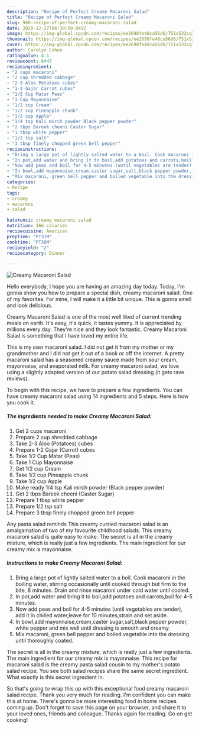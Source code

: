 ```yaml
---
description: "Recipe of Perfect Creamy Macaroni Salad"
title: "Recipe of Perfect Creamy Macaroni Salad"
slug: 960-recipe-of-perfect-creamy-macaroni-salad
date: 2020-12-27T06:30:59.049Z
image: https://img-global.cpcdn.com/recipes/ee2698fe48ca56d6/751x532cq70/creamy-macaroni-salad-recipe-main-photo.jpg
thumbnail: https://img-global.cpcdn.com/recipes/ee2698fe48ca56d6/751x532cq70/creamy-macaroni-salad-recipe-main-photo.jpg
cover: https://img-global.cpcdn.com/recipes/ee2698fe48ca56d6/751x532cq70/creamy-macaroni-salad-recipe-main-photo.jpg
author: Carolyn Cohen
ratingvalue: 4.1
reviewcount: 6447
recipeingredient:
- "2 cups macaroni"
- "2 cup shredded cabbage"
- "2-3 Aloo Potatoes cubes"
- "1-2 Gajar Carrot cubes"
- "1/2 Cup Matar Peas"
- "1 Cup Mayonnaise"
- "1/2 cup Cream"
- "1/2 cup Pineapple chunk"
- "1/2 cup Apple"
- "1/4 tsp Kali mirch powder Black pepper powder"
- "2 tbps Bareek cheeni Caster Sugar"
- "1 tbsp white pepper"
- "1/2 tsp salt"
- "3 tbsp finely chopped green bell pepper"
recipeinstructions:
- "Bring a large pot of lightly salted water to a boil. Cook macaroni in the boiling water, stirring occasionally until cooked through but firm to the bite, 8 minutes. Drain and rinse macaroni under cold water until cooled."
- "In pot,add water and bring it to boil,add potatoes and carrots,boil for 4-5 minutes."
- "Now add peas and boil for 4-5 minutes (until vegetables are tender), add it in chilled water,leave for 10 minutes,strain and set aside."
- "In bowl,add mayonnaise,cream,caster sugar,salt,black pepper powder, white pepper and mix well until dressing is smooth and creamy."
- "Mix macaroni, green bell pepper and boiled vegetable into the dressing until thoroughly coated."
categories:
- Recipe
tags:
- creamy
- macaroni
- salad

katakunci: creamy macaroni salad 
nutrition: 166 calories
recipecuisine: American
preptime: "PT31M"
cooktime: "PT38M"
recipeyield: "2"
recipecategory: Dinner

---
```



![Creamy Macaroni Salad](https://img-global.cpcdn.com/recipes/ee2698fe48ca56d6/751x532cq70/creamy-macaroni-salad-recipe-main-photo.jpg)

Hello everybody, I hope you are having an amazing day today. Today, I'm gonna show you how to prepare a special dish, creamy macaroni salad. One of my favorites. For mine, I will make it a little bit unique. This is gonna smell and look delicious.

Creamy Macaroni Salad is one of the most well liked of current trending meals on earth. It's easy, it's quick, it tastes yummy. It is appreciated by millions every day. They're nice and they look fantastic. Creamy Macaroni Salad is something that I have loved my entire life.

This is my own macaroni salad. I did not get it from my mother or my grandmother and I did not get it out of a book or off the internet. A pretty macaroni salad has a seasoned creamy sauce made from sour cream, mayonnaise, and evaporated milk. For creamy macaroni salad, we love using a slightly adapted version of our potato salad dressing (it gets rave reviews).


To begin with this recipe, we have to prepare a few ingredients. You can have creamy macaroni salad using 14 ingredients and 5 steps. Here is how you cook it.

<!--inarticleads1-->

##### The ingredients needed to make Creamy Macaroni Salad:

1. Get 2 cups macaroni
1. Prepare 2 cup shredded cabbage
1. Take 2-3 Aloo (Potatoes) cubes
1. Prepare 1-2 Gajar (Carrot) cubes
1. Take 1/2 Cup Matar (Peas)
1. Take 1 Cup Mayonnaise
1. Get 1/2 cup Cream
1. Take 1/2 cup Pineapple chunk
1. Take 1/2 cup Apple
1. Make ready 1/4 tsp Kali mirch powder (Black pepper powder)
1. Get 2 tbps Bareek cheeni (Caster Sugar)
1. Prepare 1 tbsp white pepper
1. Prepare 1/2 tsp salt
1. Prepare 3 tbsp finely chopped green bell pepper


Any pasta salad reminds This creamy curried macaroni salad is an amalgamation of two of my favourite childhood salads. This creamy macaroni salad is quite easy to make. The secret is all in the creamy mixture, which is really just a few ingredients. The main ingredient for our creamy mix is mayonnaise. 

<!--inarticleads2-->

##### Instructions to make Creamy Macaroni Salad:

1. Bring a large pot of lightly salted water to a boil. Cook macaroni in the boiling water, stirring occasionally until cooked through but firm to the bite, 8 minutes. Drain and rinse macaroni under cold water until cooled.
1. In pot,add water and bring it to boil,add potatoes and carrots,boil for 4-5 minutes.
1. Now add peas and boil for 4-5 minutes (until vegetables are tender), add it in chilled water,leave for 10 minutes,strain and set aside.
1. In bowl,add mayonnaise,cream,caster sugar,salt,black pepper powder, white pepper and mix well until dressing is smooth and creamy.
1. Mix macaroni, green bell pepper and boiled vegetable into the dressing until thoroughly coated.


The secret is all in the creamy mixture, which is really just a few ingredients. The main ingredient for our creamy mix is mayonnaise. This recipe for macaroni salad is the creamy pasta salad cousin to my mother&#39;s potato salad recipe. You see both salad recipes share the same secret ingredient. What exactly is this secret ingredient in. 

So that's going to wrap this up with this exceptional food creamy macaroni salad recipe. Thank you very much for reading. I'm confident you can make this at home. There's gonna be more interesting food in home recipes coming up. Don't forget to save this page on your browser, and share it to your loved ones, friends and colleague. Thanks again for reading. Go on get cooking!
